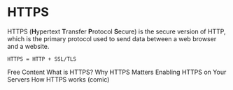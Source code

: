 # HTTPS

HTTPS (**H**ypertext **T**ransfer **P**rotocol **S**ecure) is the secure version of HTTP, which is the primary protocol used to send data between a web browser and a website.

`HTTPS = HTTP + SSL/TLS`

<ResourceGroupTitle>Free Content</ResourceGroupTitle>
<BadgeLink badgeText='Read' colorScheme="yellow" href='https://www.cloudflare.com/en-gb/learning/ssl/what-is-https/'>What is HTTPS?</BadgeLink>
<BadgeLink badgeText='Read' colorScheme="yellow" href='https://developers.google.com/web/fundamentals/security/encrypt-in-transit/why-https'>Why HTTPS Matters</BadgeLink>
<BadgeLink badgeText='Read' colorScheme="yellow" href='https://developers.google.com/web/fundamentals/security/encrypt-in-transit/enable-https'>Enabling HTTPS on Your Servers</BadgeLink>
<BadgeLink badgeText='Read' colorScheme="yellow" href='https://howhttps.works/'>How HTTPS works (comic)</BadgeLink>
